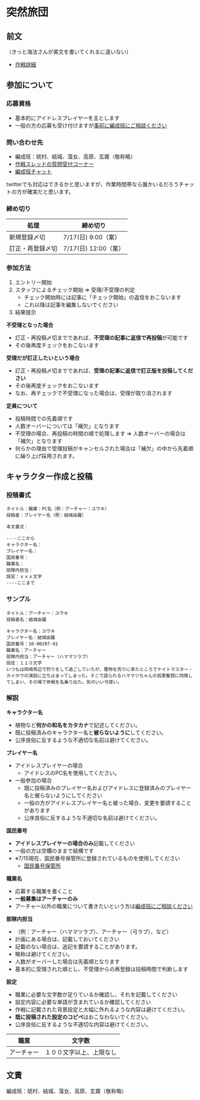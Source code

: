 # 突然旅団

## 前文

（きっと海法さんが美文を書いてくれるに違いない）

- [作戦詳細](https://www.dropbox.com/s/2g411vskkalnelp/%E2%97%8B%E3%82%B5%E3%83%89%E3%83%B3%E3%83%96%E3%83%AA%E3%82%B2%E3%82%A4%E3%83%89%E3%80%80%E3%83%8A%E3%82%AC%E3%82%B7%E3%83%8E%E3%83%BB%E3%82%B7%E3%82%BF%E3%83%A9%E6%95%91%E5%87%BA%E4%BD%9C%E6%88%A6.txt?dl=0)

## 参加について

### 応募資格

- 基本的にアイドレスプレイヤーを主とします
- 一般の方の応募も受け付けますが[事前に編成班にご相談ください](#相談・問合せ先)

### 問い合わせ先

- 編成班：琥村、結城、藻女、高原、玄霧（敬称略）
- [作戦スレッドの質問受付コーナー](http://cwtg.jp/bbs3/nisetre.cgi?no=7797)
- [編成班チャット](http://nyanking.pun.jp/yadchat/kenranchat.cgi?room=402)

twitterでも対応はできるかと思いますが、作業時間帯なら誰かいるだろうチャットの方が確実だと思います。


### 締め切り

処理				| 締め切り
--------------	| ---------------
新規登録〆切		| 7/17(日) 9:00（案）
訂正・再登録〆切	| 7/17(日) 12:00（案）


### 参加方法

1. エントリー開始
2. スタッフによるチェック開始 => 受理/不受理の判定
	- チェック開始時には記事に「チェック開始」の返信をおこないます
	- これ以降は記事を編集しないでください
3. 結果提示

**不受理となった場合**

- 訂正・再投稿〆切までであれば、**不受理の記事に返信で再投稿**が可能です
- その後再度チェックをおこないます

**受理だが訂正したいという場合**

- 訂正・再投稿〆切までであれば、**受理の記事に返信で訂正版を投稿してください**
- その後再度チェックをおこないます
- なお、再チェックで不受理になった場合は、受理が取り消されます

**定員について**

- 投稿時間での先着順です
- 人数オーバーについては「補欠」となります
- 不受理の場合、再投稿の時間の順で処理します => 人数オーバーの場合は「補欠」となります
- 何らかの理由で受理投稿がキャンセルされた場合は「補欠」の中から先着順に繰り上げ採用されます。



## キャラクター作成と投稿

### 投稿書式

```
タイトル：職業：PC名（例：アーチャー：ユウキ）
投稿者：プレイヤー名（例：結城由羅）

本文書式：

----ここから
キャラクター名：
プレイヤー名：
国民番号：
職業名：
部隊内担当：
設定：ｘｘｘ文字
----ここまで
```

### サンプル

```
タイトル：アーチャー：ユウキ
投稿者名：結城由羅

キャラクター名：ユウキ
プレイヤー名：結城由羅
国民番号：10-00207-01
職業名：アーチャー
部隊内担当：アーチャー（ハママツラブ）
設定：１１０文字
いつもは岡崎周辺で狩りをして過ごしていたが、獲物を売りに来たところでナイトマスター・カイホウの演説に立ち止まってしまった。そこで語られるハママツちゃんの孤軍奮闘に同情してしまい、その場で参戦を名乗り出た。気のいい弓使い。
```

### 解説

**キャラクター名**

- 植物など**何かの和名をカタカナ**で記述してください。
- 既に投稿済みのキャラクター名と**被らないように**してください。
- 公序良俗に反するような不適切な名前は避けてください。

**プレイヤー名**

- アイドレスプレイヤーの場合
	- アイドレスのPC名を使用してください。
- 一般参加の場合
	- 既に投稿済みのプレイヤー名およびアイドレスに登録済みのプレイヤー名と被らないようにしてください
	- 一般の方がアイドレスプレイヤー名と被った場合、変更を要請することがあります
	- 公序良俗に反するような不適切な名前は避けてください。


**国民番号**

- **アイドレスプレイヤーの場合のみ**記載してください
- 一般の方は空欄のままで結構です
- ※7/15現在、国民番号保管所に登録されているものを使用してください
	- [国民番号保管所](http://wiki.fdiary.net/IdressNo/)


**職業名**

- 応募する職業を書くこと
- **一般募集はアーチャーのみ**
- アーチャー以外の職業について書きたいという方は[編成班にご相談ください](#相談・問合せ先)


**部隊内担当**

- （例：アーチャー（ハママツラブ）、アーチャー（弓ラブ）、など）
- 計画にある場合は、記載しておいてください
- 記載のない場合は、追記を要請することがあります。
- 略称は避けてください。
- 人数がオーバーした場合は先着順となります
- 基本的に受理された順とし、不受理からの再登録は投稿時間で判断します

**設定**

- 職業に必要な文字数が足りているか確認し、それを記載してください
- 設定内容に必要な単語が含まれているか確認してください
- 作戦に記載された背景設定と大幅に外れるような内容は避けてください。
- **既に投稿された設定のコピペ**はおこなわないでください。
- 公序良俗に反するような不適切な内容は避けてください。

職業  | 文字数
----- | -----
アーチャー | １００文字以上、上限なし


## 文責

編成班：琥村、結城、藻女、高原、玄霧（敬称略）
